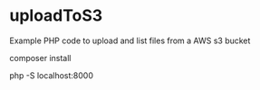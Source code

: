 # uploadToS3
Example PHP code to upload and list files from a AWS s3 bucket


composer install

php -S localhost:8000
